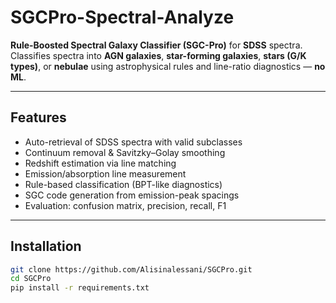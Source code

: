 # SGCPro-Spectral-Analyze

**Rule-Boosted Spectral Galaxy Classifier (SGC-Pro)** for **SDSS** spectra.  
Classifies spectra into **AGN galaxies**, **star-forming galaxies**, **stars (G/K types)**, or **nebulae** using astrophysical rules and line-ratio diagnostics — **no ML**.

---

## Features
- Auto-retrieval of SDSS spectra with valid subclasses  
- Continuum removal & Savitzky–Golay smoothing  
- Redshift estimation via line matching  
- Emission/absorption line measurement  
- Rule-based classification (BPT-like diagnostics)  
- SGC code generation from emission-peak spacings  
- Evaluation: confusion matrix, precision, recall, F1  

---

## Installation
```bash
git clone https://github.com/Alisinalessani/SGCPro.git
cd SGCPro
pip install -r requirements.txt
